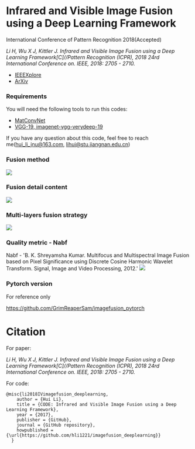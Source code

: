 # Infrared and Visible Image Fusion using a Deep Learning Framework
International Conference of Pattern Recognition 2018(Accepted)

*Li H, Wu X J, Kittler J. Infrared and Visible Image Fusion using a Deep Learning Framework[C]//Pattern Recognition (ICPR), 2018 24rd International Conference on. IEEE, 2018: 2705 - 2710.*

- [IEEEXplore](https://ieeexplore.ieee.org/document/8546006)
- [ArXiv](https://arxiv.org/abs/1804.06992)


### Requirements
You will need the following tools to run this codes:
- [MatConvNet](http://www.vlfeat.org/matconvnet/)
- [VGG-19, imagenet-vgg-verydeep-19](http://www.vlfeat.org/matconvnet/pretrained/)


If you have any question about this code, feel free to reach me(hui_li_jnu@163.com, lihui@stu.jiangnan.edu.cn) 


### Fusion method
![](https://github.com/hli1221/imagefusion_deeplearning/blob/master/framework/framework_method.png)

### Fusion detail content
![](https://github.com/hli1221/imagefusion_deeplearning/blob/master/framework/fusion_detail.png)

### Multi-layers fusion strategy
![](https://github.com/hli1221/imagefusion_deeplearning/blob/master/framework/fusion_strategy.png)

### Quality metric - Nabf
Nabf - 'B. K. Shreyamsha Kumar. Multifocus and Multispectral Image Fusion based on Pixel Significance using Discrete Cosine Harmonic Wavelet Transform. Signal, Image and Video Processing, 2012.'
![](https://github.com/hli1221/imagefusion_deeplearning/blob/master/framework/Nabf.png)


### Pytorch version

For reference only

https://github.com/GrimReaperSam/imagefusion_pytorch

# Citation

For paper:

*Li H, Wu X J, Kittler J. Infrared and Visible Image Fusion using a Deep Learning Framework[C]//Pattern Recognition (ICPR), 2018 24rd International Conference on. IEEE, 2018: 2705 - 2710.*

For code:
```
@misc{li2018IVimagefusion_deeplearning,
    author = {Hui Li},
    title = {CODE: Infrared and Visible Image Fusion using a Deep Learning Framework},
    year = {2017},
    publisher = {GitHub},
    journal = {GitHub repository},
    howpublished = {\url{https://github.com/hli1221/imagefusion_deeplearning}}
  }
```
